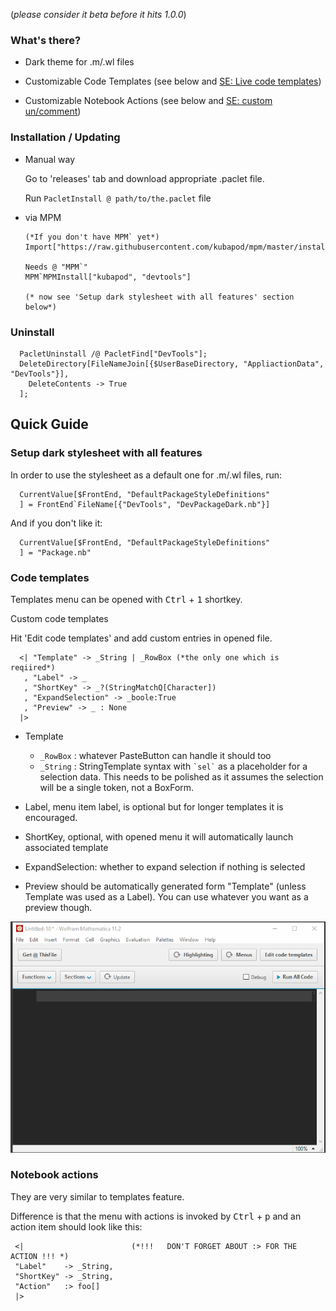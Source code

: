 (*please consider it beta before it hits 1.0.0*)

### What's there?

- Dark theme for .m/.wl files 

- Customizable Code Templates (see below and [SE: Live code templates](https://mathematica.stackexchange.com/q/164653/5478))

- Customizable Notebook Actions (see below and [SE: custom un/comment](https://mathematica.stackexchange.com/q/184562/5478))
  

### Installation / Updating

- Manual way

  Go to 'releases' tab and download appropriate .paclet file.
   
  Run `PacletInstall @ path/to/the.paclet` file
  
- via MPM
  
      (*If you don't have MPM` yet*)
      Import["https://raw.githubusercontent.com/kubapod/mpm/master/install.m"] 
  
      Needs @ "MPM`"   
      MPM`MPMInstall["kubapod", "devtools"]
      
      (* now see 'Setup dark stylesheet with all features' section below*)      

### Uninstall
  
      PacletUninstall /@ PacletFind["DevTools"];
      DeleteDirectory[FileNameJoin[{$UserBaseDirectory, "AppliactionData", "DevTools"}], 
        DeleteContents -> True
      ];
      

  
## Quick Guide  
  
### Setup dark stylesheet with all features
    
  In order to use the stylesheet as a default one for .m/.wl files, run:
     
      CurrentValue[$FrontEnd, "DefaultPackageStyleDefinitions"
      ] = FrontEnd`FileName[{"DevTools", "DevPackageDark.nb"}]
        
  And if you don't like it:
  
      CurrentValue[$FrontEnd, "DefaultPackageStyleDefinitions"
      ] = "Package.nb"
  


### Code templates  
  
  Templates menu can be opened with <kbd>Ctrl</kbd> + <kbd>1</kbd> shortkey.
    
  Custom code templates
  
  Hit 'Edit code templates' and add custom entries in opened file.
  
      <| "Template" -> _String | _RowBox (*the only one which is reqiired*)
       , "Label" -> _
       , "ShortKey" -> _?(StringMatchQ[Character])
       , "ExpandSelection" -> _boole:True
       , "Preview" -> _ : None
      |>
      
  - Template
    - `_RowBox` : whatever PasteButton can handle it should too
    - `_String` : StringTemplate syntax with `` `sel` `` as a placeholder for a selection data. This needs to be polished as it assumes the selection will be a single token, not a BoxForm.  
    
  - Label, menu item label, is optional but for longer templates it is encouraged.
  - ShortKey, optional, with opened menu it will automatically launch associated template
  - ExpandSelection: whether to expand selection if nothing is selected
  - Preview should be automatically generated form "Template" (unless Template was used as a Label). You can use whatever you want as a preview though.
  

![Alt text](Dev/CodeTemplates.gif?raw=true "Title")
    
  
### Notebook actions

They are very similar to templates feature. 

Difference is that the menu with actions is invoked by <kbd>Ctrl</kbd> + <kbd>p</kbd> and an action item should look like this:

     <|                        (*!!!   DON'T FORGET ABOUT :> FOR THE ACTION !!! *)       
     "Label"    -> _String,
     "ShortKey" -> _String,
     "Action"   :> foo[]   
     |>   
    

 
